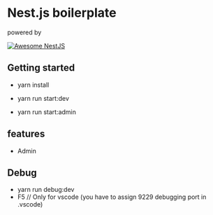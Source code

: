 # Nest.js boilerplate

powered by

[![Awesome NestJS](https://img.shields.io/badge/Awesome-NestJS-blue.svg?longCache=true&style=flat-square)](https://github.com/juliandavidmr/awesome-nestjs)


## Getting started
* yarn install

* yarn run start:dev
* yarn run start:admin


## features
* Admin


## Debug
* yarn run debug:dev
* F5 // Only for vscode (you have to assign 9229 debugging port in .vscode)
